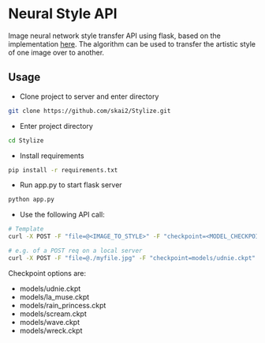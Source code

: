 # Neural Style API
Image neural network style transfer API using flask, based on the implementation [here](https://github.com/lengstrom/fast-style-transfer). 
The algorithm can be used to transfer the artistic style of one image over to another.

## Usage
- Clone project to server and enter directory
```bash
git clone https://github.com/skai2/Stylize.git
```
- Enter project directory
```bash
cd Stylize
```
- Install requirements
```bash
pip install -r requirements.txt
```
- Run app.py to start flask server
```bash
python app.py
```
- Use the following API call:
```bash
# Template
curl -X POST -F "file=@<IMAGE_TO_STYLE>" -F "checkpoint=<MODEL_CHECKPOINT>" <SERVICE_ENDPOINT>

# e.g. of a POST req on a local server
curl -X POST -F "file=@./myfile.jpg" -F "checkpoint=models/udnie.ckpt" https://127.0.0.1:5000/
```
Checkpoint options are:
  - models/udnie.ckpt
  - models/la_muse.ckpt
  - models/rain_princess.ckpt
  - models/scream.ckpt
  - models/wave.ckpt
  - models/wreck.ckpt
